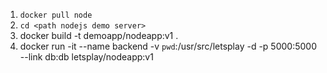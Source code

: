 1. `docker pull node`
2. `cd <path nodejs demo server>`
2. docker build -t demoapp/nodeapp:v1 .
3. docker run -it --name backend -v `pwd`:/usr/src/letsplay -d -p 5000:5000 --link db:db letsplay/nodeapp:v1
